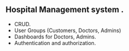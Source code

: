 ## Hospital Management system .

- CRUD.
- User Groups (Customers, Doctors, Admins)
- Dashboards for Doctors, Admins.
- Authentication and authorization.
